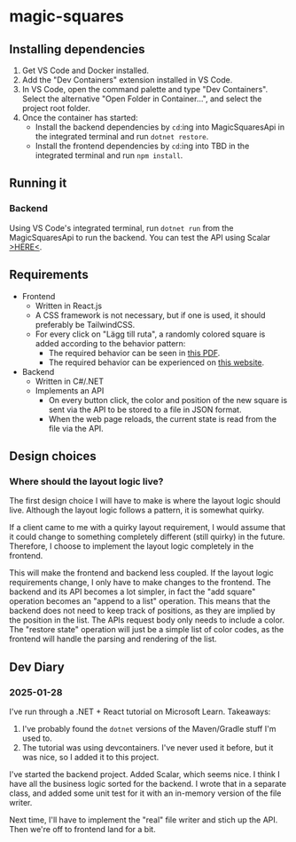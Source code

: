# magic-squares

## Installing dependencies

1. Get VS Code and Docker installed.
2. Add the "Dev Containers" extension installed in VS Code.
3. In VS Code, open the command palette and type "Dev Containers". Select the alternative "Open Folder in Container...", and select the project root folder.
4. Once the container has started:
   - Install the backend dependencies by `cd`:ing into MagicSquaresApi in the integrated terminal and run `dotnet restore`.
   - Install the frontend dependencies by `cd`:ing into TBD in the integrated terminal and run `npm install`.

## Running it

### Backend

Using VS Code's integrated terminal, run `dotnet run` from the MagicSquaresApi to run the backend.
You can test the API using Scalar [>HERE<](http://localhost:5011/scalar/v1).

## Requirements

- Frontend
  - Written in React.js
  - A CSS framework is not necessary, but if one is used, it should preferably be TailwindCSS.
  - For every click on "Lägg till ruta", a randomly colored square is added according to the behavior pattern:
    - The required behavior can be seen in [this PDF](https://github.com/Wizardworks-AB/programmeringsuppgift/blob/master/Wizardworks%20-%20programmeringsuppgift.pdf).
    - The required behavior can be experienced on [this website](https://www.wizardworks.se/Squares).
- Backend
  - Written in C#/.NET
  - Implements an API
    - On every button click, the color and position of the new square is sent via the API to be stored to a file in JSON format.
    - When the web page reloads, the current state is read from the file via the API.

## Design choices

### Where should the layout logic live?
The first design choice I will have to make is where the layout logic should live. Although the layout logic follows a pattern, it is somewhat quirky.

If a client came to me with a quirky layout requirement, I would assume that it could change to something completely different (still quirky) in the future. Therefore, I choose to implement the layout logic completely in the frontend.

This will make the frontend and backend less coupled. If the layout logic requirements change, I only have to make changes to the frontend. The backend and its API becomes a lot simpler, in fact the "add square" operation becomes an "append to a list" operation. This means that the backend does not need to keep track of positions, as they are implied by the position in the list. The APIs request body only needs to include a color. The "restore state" operation will just be a simple list of color codes, as the frontend will handle the parsing and rendering of the list.

## Dev Diary

### 2025-01-28
I've run through a .NET + React tutorial on Microsoft Learn. Takeaways:
1. I've probably found the `dotnet` versions of the Maven/Gradle stuff I'm used to.
2. The tutorial was using devcontainers. I've never used it before, but it was nice, so I added it to this project.

I've started the backend project. Added Scalar, which seems nice. I think I have all the business logic sorted for the backend. I wrote that in a
separate class, and added some unit test for it with an in-memory version of the file writer.

Next time, I'll have to implement the "real" file writer and stich up the API. Then we're off to frontend land for a bit.